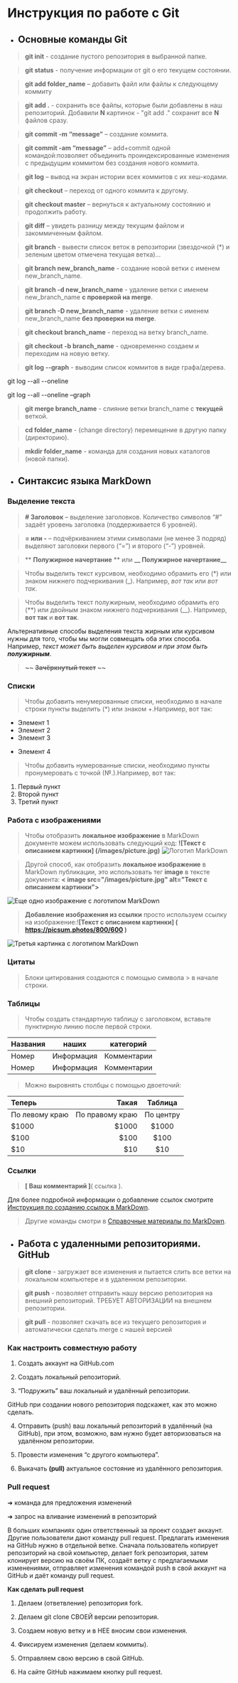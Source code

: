 # Инструкция по работе с Git

- ## Основные команды Git

> **git init** - создание пустого репозитория в выбранной папке.

> **git status** - получение информации от git о его текущем состоянии.

> **git add folder_name** – добавить файл или файлы к следующему коммиту

> **git add .** - сохранить все файлы, которые были добавлены в наш репозиторий. Добавили **N** картинок - "git add ." сохранит все **N** файлов сразу.

> **git commit -m “message”** – создание коммита.

> **git commit -am “message”** – add+commit одной командой:позволяет объединить проиндексированные изменения с предыдущим коммитом без создания нового коммита.

> **git log** – вывод на экран истории всех коммитов с их хеш-кодами.

> **git checkout** – переход от одного коммита к другому.

> **git checkout master** – вернуться к актуальному состоянию и продолжить работу.

> **git diff** – увидеть разницу между текущим файлом и закоммиченным файлом.

> **git branch** - вывести список веток в репозитории (звездочкой (*) и зеленым цветом отмечена текущая ветка)...

> **git branch new_branch_name** - создание новой ветки с именем new_branch_name.

> **git branch -d new_branch_name** - удаление ветки с именем new_branch_name **с проверкой на merge**.

> **git branch -D new_branch_name** - удаление ветки с именем new_branch_name **без проверки на merge**.

> **git checkout branch_name** - переход на ветку branch_name.

> **git checkout -b branch_name** - одновременно создаем и переходим на новую ветку.

> **git log --graph** - выводим список коммитов в виде графа/дерева.

git log --all --oneline

git log --all --oneline –graph

> **git merge branch_name** - слияние ветки branch_name с **текущей** веткой.

> **cd folder_name** - (change directory) перемещение в другую папку (директорию).

> **mkdir folder_name** -  команда для создания новых каталогов (новой папки).

- ## Синтаксис языка MarkDown

### Выделение текста

> **# Заголовок** – выделение заголовков. Количество символов “#” задаёт уровень заголовка
(поддерживается 6 уровней).

> **= или -** – подчёркиванием этими символами (не менее 3 подряд) выделяют заголовки первого (“=”) и второго (“-”) уровней.

> ** **Полужирное начертание** ** или **__ Полужирное начертание__**

> Чтобы выделить текст курсивом, необходимо обрамить его (*) или знаком нижнего подчеркивания (_). Например, *вот так* или _вот так_.

> Чтобы выделить текст полужирным, необходимо обрамить его (**) или двойным знаком нижнего подчеркивания (__). Например, **вот так** и __вот так__.

Альтернативные способы выделения текста жирным или курсивом нужны для того, чтобы мы могли совмещать оба этих способа. Например, _текст может быть выделен курсивом и при этом быть **полужирным**_.

>**~~ ~~Зачёркнутый текст~~ ~~**

### Списки

> Чтобы добавить ненумерованные списки, необходимо в начале строки пункты выделить (*) или знаком +.Например, вот так:
* Элемент 1
* Элемент 2
* Элемент 3
+ Элемент 4

> Чтобы добавить нумерованные списки, необходимо пункты пронумеровать с точкой (№.).Например, вот так:
1. Первый пункт
2. Второй пункт
3. Третий пункт

### Работа с изображениями

> Чтобы отобразить **локальное изображение** в MarkDown документе можем использовать следующий код:
**![Текст с описанием картинки] (/images/picture.jpg)**
![Логотип MarkDown](image-3.png)


> Другой способ, как отобразить **локальное изображение** в MarkDown публикации, это использовать тег **image** в тексте документа: **< image src="/images/picture.jpg" alt="Текст с описанием картинки">**

<image src="image-4.png" alt="Еще одно изображение с логотипом MarkDown">

> **Добавление изображения из ссылки** просто используем ссылку на изображение:!**[Текст с описанием картинки] ( https://picsum.photos/800/600 )**

![Третья картинка с логотипом MarkDown](https://cms.skeeks.com/uploads/all/1b/ae/40/1bae405460a7b3440d1ce46fc2b893a5.png)

### Цитаты

> Блоки цитирования создаются с помощью символа > в начале строки.

### Таблицы

> Чтобы создать стандартную таблицу с заголовком, вставьте пунктирную линию после первой строки.

|Названия |наших|категорий|
|---------|-----|---------|
|Номер|Информация| Комментарии
|Номер|Информация| Комментарии

> Можно выровнять столбцы с помощью двоеточий:

|Теперь| Такая| Таблица|
| :------- | ----: |:-----:|
| По левому краю | По правому краю |По центру|
| $1000  | $1000  | $1000 |
| $100 | $100 | $100 |
| $10 | $10 | $10 |

### Ссылки

> **[ Ваш комментарий ]**( ссылка ).

Для более подробной информации о добавление ссылок смотрите [Инструкция по созданию ссылок в MarkDown](https://learn.microsoft.com/ru-ru/contribute/content/how-to-write-links).

> Другие команды смотри в [Справочные материалы по MarkDown](https://learn.microsoft.com/ru-ru/contribute/content/markdown-reference).

- ## Работа с удаленными репозиториями. GitHub

> **git clone** - загружает все изменения и пытается слить 
все ветки на локальном компьютере и в
удаленном репозитории.

> **git push** - позволяет отправить нашу
версию репозитория на внешний
репозиторий. ТРЕБУЕТ АВТОРИЗАЦИИ 
на внешнем репозитории.

> **git pull** - позволяет скачать все 
из текущего репозитория и автоматически
сделать merge с нашей версией

 ### Как настроить совместную работу

1. Создать аккаунт на GitHub.com

2. Создать локальный репозиторий.

3. “Подружить” ваш локальный и удалённый репозитории. 

 GitHub при создании нового репозитория подскажет, как это можно сделать.

4. Отправить (push) ваш локальный репозиторий в удалённый (на GitHub), при этом, возможно, вам нужно будет авторизоваться на удалённом репозитории.

5. Провести изменения “с другого компьютера”.

6. Выкачать **(pull)** актуальное состояние из удалённого репозитория.

### Pull request

➜ команда для предложения изменений

➜ запрос на вливание изменений в репозиторий

В больших компаниях один ответственный за проект создает аккаунт. Другие пользователи дают
команду pull request. Предлагать изменения на GitHub нужно в отдельной ветке. Сначала
пользователь копирует репозиторий на свой компьютер, делает fork репозитория, затем
клонирует версию на своём ПК, создаёт ветку с предлагаемыми изменениями, отправляет
изменения командой push в свой аккаунт на GitHub и даёт команду pull request. 

**Как сделать pull request**

1. Делаем   (ответвление) репозитория fork.

2. Делаем git clone СВОЕЙ версии репозитория.

3. Создаем новую ветку и в НЕЕ вносим свои изменения.

4. Фиксируем изменения (делаем коммиты).

5. Отправляем свою версию в свой GitHub.

6. На сайте GitHub нажимаем кнопку pull request.